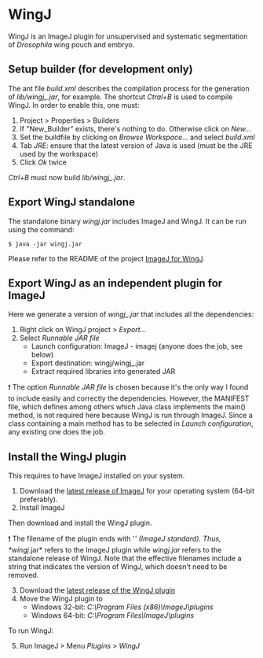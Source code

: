 # WingJ

WingJ is an ImageJ plugin for unsupervised and systematic segmentation of *Drosophila* wing pouch and embryo.

## Setup builder (for development only)

The ant file *build.xml* describes the compilation process for the generation of *lib/wingj_.jar*, for example. The shortcut *Ctral+B* is used to compile WingJ. In order to enable this, one must:

1. Project > Properties > Builders
2. If "New_Builder" exists, there's nothing to do. Otherwise click on *New...*
3. Set the buildfile by clicking on *Browse Workspace...* and select *build.xml*
4. Tab *JRE*: ensure that the latest version of Java is used (must be the JRE used by the workspace)
5. Click *Ok* twice

*Ctrl+B* must now build *lib/wingj_.jar*.

## Export WingJ standalone

The standalone binary *wingj.jar* includes ImageJ and WingJ. It can be run using the command:

```
$ java -jar wingj.jar
```

Please refer to the README of the project [ImageJ for WingJ](http://84.75.29.70/wingj/imagej/master).

## Export WingJ as an independent plugin for ImageJ

Here we generate a version of *wingj_.jar* that includes all the dependencies:

1. Right click on WingJ project > *Export...*
2. Select *Runnable JAR file*
	* Launch configuration: ImageJ - imagej (anyone does the job, see below)
	* Export destination: wingj/wingj_.jar
	* Extract required libraries into generated JAR

:exclamation: The option *Runnable JAR file* is chosen because it's the only way I found to include easily and correctly the dependencies. However, the MANIFEST file, which defines among others which Java class implements the main() method, is not required here because WingJ is run through ImageJ. Since a class containing a main method has to be selected in *Launch configuration*, any existing one does the job.

## Install the WingJ plugin

This requires to have ImageJ installed on your system.

1. Download the [latest release of ImageJ](http://rsbweb.nih.gov/ij/download.html) for your operating system (64-bit preferably).
2. Install ImageJ

Then download and install the WingJ plugin.

:exclamation: The filename of the plugin ends with '_' (ImageJ standard). Thus, *wingj_.jar* refers to the ImageJ plugin while *wingj.jar* refers to the standalone release of WingJ. Note that the effective filenames include a string that indicates the version of WingJ, which doesn't need to be removed.

3. Download the [latest release of the WingJ plugin](http://tschaffter.ch/projects/wingj)
4. Move the WingJ plugin to
	* Windows 32-bit: *C:\Program Files (x86)\ImageJ\plugins*
	* Windows 64-bit: *C:\Program Files\ImageJ\plugins*

To run WingJ:

5. Run ImageJ > Menu *Plugins* > *WingJ*